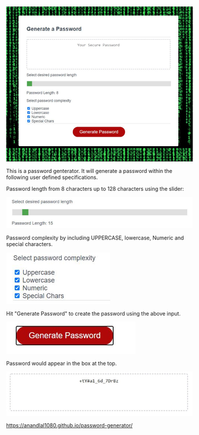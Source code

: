 ![](Assets/Example1.JPG)

This is a password genterator. It will generate a password within the following user defined specifications.

Password length from 8 characters up to 128 characters using the slider:

![](Assets/passlen.JPG)

Password complexity by including UPPERCASE, lowercase, Numeric and special characters.

![](Assets/passcom.JPG)

Hit "Generate Password" to create the password using the above input.

![](Assets/genpass.JPG)

Password would appear in the box at the top.

![](Assets/pass.JPG)

https://anandlal1080.github.io/password-generator/

